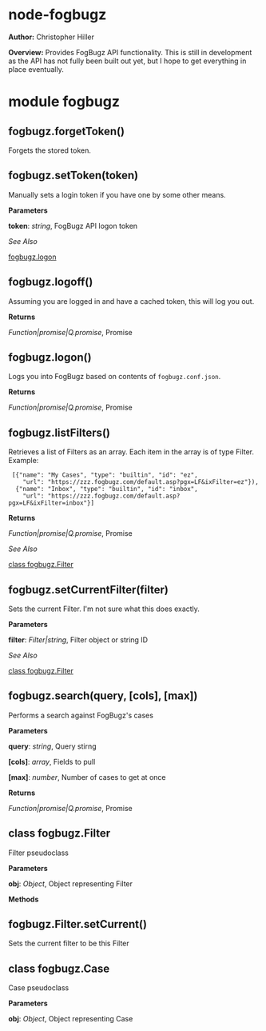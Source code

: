 node-fogbugz
============
**Author:** Christopher Hiller

**Overview:** Provides FogBugz API functionality.
This is still in development as the API has not fully been built out yet, but
I hope to get everything in place eventually.

module fogbugz
==============
fogbugz.forgetToken()
---------------------
Forgets the stored token.

fogbugz.setToken(token)
-----------------------
Manually sets a login token if you have one by some other means.

**Parameters**

**token**:  *string*,  FogBugz API logon token

*See Also*

[fogbugz.logon](#fogbugzlogon)

fogbugz.logoff()
----------------
Assuming you are logged in and have a cached token, this will log you out.

**Returns**

*Function|promise|Q.promise*,  Promise

fogbugz.logon()
---------------
Logs you into FogBugz based on contents of `fogbugz.conf.json`.

**Returns**

*Function|promise|Q.promise*,  Promise

fogbugz.listFilters()
---------------------
Retrieves a list of Filters as an array.  Each item in the array is of type Filter.  Example:
```
 [{"name": "My Cases", "type": "builtin", "id": "ez",
    "url": "https://zzz.fogbugz.com/default.asp?pgx=LF&ixFilter=ez"}),
  {"name": "Inbox", "type": "builtin", "id": "inbox",
    "url": "https://zzz.fogbugz.com/default.asp?pgx=LF&ixFilter=inbox"}]
```

**Returns**

*Function|promise|Q.promise*,  Promise

*See Also*

[class fogbugz.Filter](#class-fogbugzfilter)

fogbugz.setCurrentFilter(filter)
--------------------------------
Sets the current Filter. I'm not sure what this does exactly.

**Parameters**

**filter**:  *Filter|string*,  Filter object or string ID

*See Also*

[class fogbugz.Filter](#class-fogbugzfilter)

fogbugz.search(query, \[cols\], \[max\])
----------------------------------------
Performs a search against FogBugz's cases

**Parameters**

**query**:  *string*,  Query stirng

**[cols]**:  *array*,  Fields to pull

**[max]**:  *number*,  Number of cases to get at once

**Returns**

*Function|promise|Q.promise*,  Promise

class fogbugz.Filter
--------------------
Filter pseudoclass

**Parameters**

**obj**:  *Object*,  Object representing Filter

**Methods**

fogbugz.Filter.setCurrent()
---------------------------
Sets the current filter to be this Filter

class fogbugz.Case
------------------
Case pseudoclass

**Parameters**

**obj**:  *Object*,  Object representing Case


